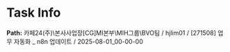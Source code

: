 # Task Info

**Path:** 카페24(주)\본사사업장\[CG]MI본부\MIH그룹\BVO팀 / hjlim01 / [271508] 업무 자동화 _ n8n 업데이트 / 2025-08-01_00-00-00

